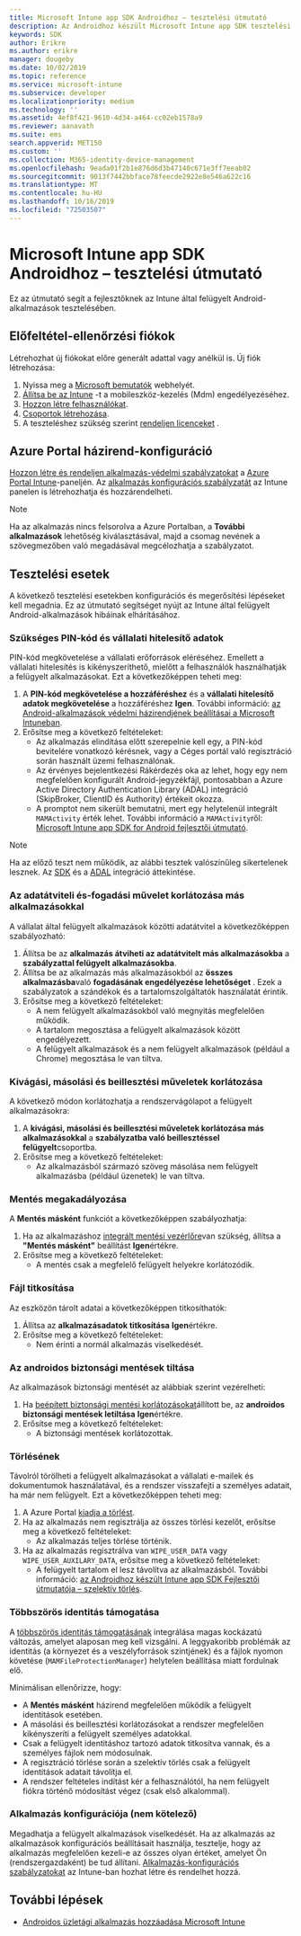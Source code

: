 ```yaml
---
title: Microsoft Intune app SDK Androidhoz – tesztelési útmutató
description: Az Androidhoz készült Microsoft Intune app SDK tesztelési útmutatója segítségével tesztelheti az Intune által felügyelt Android-alkalmazást.
keywords: SDK
author: Erikre
ms.author: erikre
manager: dougeby
ms.date: 10/02/2019
ms.topic: reference
ms.service: microsoft-intune
ms.subservice: developer
ms.localizationpriority: medium
ms.technology: ''
ms.assetid: 4ef8f421-9610-4d34-a464-cc02eb1578a9
ms.reviewer: aanavath
ms.suite: ems
search.appverid: MET150
ms.custom: ''
ms.collection: M365-identity-device-management
ms.openlocfilehash: 9eada01f2b1e876d6d3b47140c671e3ff7eeab02
ms.sourcegitcommit: 9013f7442bbface78feecde2922e8e546a622c16
ms.translationtype: MT
ms.contentlocale: hu-HU
ms.lasthandoff: 10/16/2019
ms.locfileid: "72503507"
---
```

# <a name="microsoft-intune-app-sdk-for-android-testing-guide"></a>Microsoft Intune app SDK Androidhoz – tesztelési útmutató

Ez az útmutató segít a fejlesztőknek az Intune által felügyelt Android-alkalmazások tesztelésében.  

## <a name="prerequisite-test-accounts"></a>Előfeltétel-ellenőrzési fiókok
Létrehozhat új fiókokat előre generált adattal vagy anélkül is. Új fiók létrehozása:
1. Nyissa meg a [Microsoft bemutatók](https://demos.microsoft.com/environments/create/tenant) webhelyét. 
2. [Állítsa be az Intune](../fundamentals/setup-steps.md) -t a mobileszköz-kezelés (Mdm) engedélyezéséhez.
3. [Hozzon létre felhasználókat](../fundamentals/users-add.md).
4. [Csoportok létrehozása](../fundamentals/groups-add.md).
5. A teszteléshez szükség szerint [rendeljen licenceket](../fundamentals/licenses-assign.md) .


## <a name="azure-portal-policy-configuration"></a>Azure Portal házirend-konfiguráció
[Hozzon létre és rendeljen alkalmazás-védelmi szabályzatokat](../apps/app-protection-policies.md) a [Azure Portal Intune](https://portal.azure.com/?feature.customportal=false#blade/Microsoft_Intune_Apps/MainMenu/14/selectedMenuItem/Overview)-paneljén. Az [alkalmazás konfigurációs szabályzatát](../apps/app-configuration-policies-overview.md) az Intune panelen is létrehozhatja és hozzárendelheti.

> [!NOTE]
> Ha az alkalmazás nincs felsorolva a Azure Portalban, a **További alkalmazások** lehetőség kiválasztásával, majd a csomag nevének a szövegmezőben való megadásával megcélozhatja a szabályzatot.

## <a name="test-cases"></a>Tesztelési esetek

A következő tesztelési esetekben konfigurációs és megerősítési lépéseket kell megadnia. Ez az útmutató segítséget nyújt az Intune által felügyelt Android-alkalmazások hibáinak elhárításához.

### <a name="required-pin-and-corporate-credentials"></a>Szükséges PIN-kód és vállalati hitelesítő adatok

PIN-kód megkövetelése a vállalati erőforrások eléréséhez. Emellett a vállalati hitelesítés is kikényszeríthető, mielőtt a felhasználók használhatják a felügyelt alkalmazásokat. Ezt a következőképpen teheti meg:

1. A **PIN-kód megkövetelése a hozzáféréshez** és a **vállalati hitelesítő adatok megkövetelése** a hozzáféréshez **Igen**. További információ: [az Android-alkalmazások védelmi házirendjének beállításai a Microsoft Intuneban](../apps/app-protection-policy-settings-android.md#access-requirements).
2. Erősítse meg a következő feltételeket:
    - Az alkalmazás elindítása előtt szerepelnie kell egy, a PIN-kód bevitelére vonatkozó kérésnek, vagy a Céges portál való regisztráció során használt üzemi felhasználónak.
    - Az érvényes bejelentkezési Rákérdezés oka az lehet, hogy egy nem megfelelően konfigurált Android-jegyzékfájl, pontosabban a Azure Active Directory Authentication Library (ADAL) integráció (SkipBroker, ClientID és Authority) értékeit okozza.
    - A promptot nem sikerült bemutatni, mert egy helytelenül integrált `MAMActivity` érték lehet. További információ a `MAMActivity`ről: [Microsoft Intune app SDK for Android fejlesztői útmutató](app-sdk-android.md).

> [!NOTE] 
> Ha az előző teszt nem működik, az alábbi tesztek valószínűleg sikertelenek lesznek. Az [SDK](app-sdk-android.md##sdk-integration) és a [ADAL](app-sdk-android.md#configure-azure-active-directory-authentication-library-adal) integráció áttekintése.

### <a name="restrict-transferring-and-receiving-data-with-other-apps"></a>Az adatátviteli és-fogadási művelet korlátozása más alkalmazásokkal
A vállalat által felügyelt alkalmazások közötti adatátvitel a következőképpen szabályozható:

1. Állítsa be az **alkalmazás átviheti az adatátvitelt más alkalmazásokba** a **szabályzattal felügyelt alkalmazásokba**.
2. Állítsa be az alkalmazás más alkalmazásokból az **összes alkalmazásba**való **fogadásának engedélyezése lehetőséget** . Ezek a szabályzatok a szándékok és a tartalomszolgáltatók használatát érintik.
3. Erősítse meg a következő feltételeket:
    - A nem felügyelt alkalmazásokból való megnyitás megfelelően működik.
    - A tartalom megosztása a felügyelt alkalmazások között engedélyezett.
    - A felügyelt alkalmazások és a nem felügyelt alkalmazások (például a Chrome) megosztása le van tiltva.

### <a name="restrict-cut-copy-and-paste"></a>Kivágási, másolási és beillesztési műveletek korlátozása
A következő módon korlátozhatja a rendszervágólapot a felügyelt alkalmazásokra:

1. A **kivágási, másolási és beillesztési műveletek korlátozása más alkalmazásokkal** a **szabályzatba való beillesztéssel felügyelt**csoportba.
2. Erősítse meg a következő feltételeket:
    - Az alkalmazásból származó szöveg másolása nem felügyelt alkalmazásba (például üzenetek) le van tiltva.

### <a name="prevent-save"></a>Mentés megakadályozása
A **Mentés másként** funkciót a következőképpen szabályozhatja:

1. Ha az alkalmazáshoz [integrált mentési vezérlőre](app-sdk-android.md#example-determine-if-saving-to-device-or-cloud-storage-is-permitted)van szükség, állítsa a **"Mentés másként"** beállítást **Igen**értékre.
2. Erősítse meg a következő feltételeket:
    - A mentés csak a megfelelő felügyelt helyekre korlátozódik.

### <a name="file-encryption"></a>Fájl titkosítása
Az eszközön tárolt adatai a következőképpen titkosíthatók:

1. Állítsa az **alkalmazásadatok titkosítása** **Igen**értékre.
2. Erősítse meg a következő feltételeket:
    - Nem érinti a normál alkalmazás viselkedését.

### <a name="prevent-android-backups"></a>Az androidos biztonsági mentések tiltása
Az alkalmazások biztonsági mentését az alábbiak szerint vezérelheti:

1. Ha [beépített biztonsági mentési korlátozásokat](app-sdk-android.md#protecting-backup-data)állított be, az **androidos biztonsági mentések letiltása** **Igen**értékre.
2. Erősítse meg a következő feltételeket:
    - A biztonsági mentések korlátozottak.

### <a name="unenrollment"></a>Törlésének
Távolról törölheti a felügyelt alkalmazásokat a vállalati e-mailek és dokumentumok használatával, és a rendszer visszafejti a személyes adatait, ha már nem felügyelt. Ezt a következőképpen teheti meg:

1. A Azure Portal [kiadja a törlést](../apps/apps-selective-wipe.md).
2. Ha az alkalmazás nem regisztrálja az összes törlési kezelőt, erősítse meg a következő feltételeket:
    - Az alkalmazás teljes törlése történik.
3. Ha az alkalmazás regisztrálva van `WIPE_USER_DATA` vagy `WIPE_USER_AUXILARY_DATA`, erősítse meg a következő feltételeket:
    - A felügyelt tartalom el lesz távolítva az alkalmazásból. További információ: [az Androidhoz készült Intune app SDK Fejlesztői útmutatója – szelektív törlés](app-sdk-android.md#selective-wipe).

### <a name="multi-identity-support"></a>Többszörös identitás támogatása
A [többszörös identitás támogatásának](app-sdk-android.md#multi-identity-optional) integrálása magas kockázatú változás, amelyet alaposan meg kell vizsgálni. A leggyakoribb problémák az identitás (a környezet és a veszélyforrások szintjének) és a fájlok nyomon követése (`MAMFileProtectionManager`) helytelen beállítása miatt fordulnak elő.

Minimálisan ellenőrizze, hogy:

- A **Mentés másként** házirend megfelelően működik a felügyelt identitások esetében.
- A másolási és beillesztési korlátozásokat a rendszer megfelelően kikényszeríti a felügyelt személyes adatokkal.
- Csak a felügyelt identitáshoz tartozó adatok titkosítva vannak, és a személyes fájlok nem módosulnak.
- A regisztráció törlése során a szelektív törlés csak a felügyelt identitások adatait távolítja el.
- A rendszer feltételes indítást kér a felhasználótól, ha nem felügyelt fiókra történő módosítást végez (csak első alkalommal).

### <a name="app-configuration-optional"></a>Alkalmazás konfigurációja (nem kötelező)
Megadhatja a felügyelt alkalmazások viselkedését. Ha az alkalmazás az alkalmazások konfigurációs beállításait használja, tesztelje, hogy az alkalmazás megfelelően kezeli-e az összes olyan értéket, amelyet Ön (rendszergazdaként) be tud állítani. [Alkalmazás-konfigurációs szabályzatokat](../apps/app-configuration-policies-overview.md) az Intune-ban hozhat létre és rendelhet hozzá.

## <a name="next-steps"></a>További lépések

- [Androidos üzletági alkalmazás hozzáadása Microsoft Intune](../apps/lob-apps-android.md)
